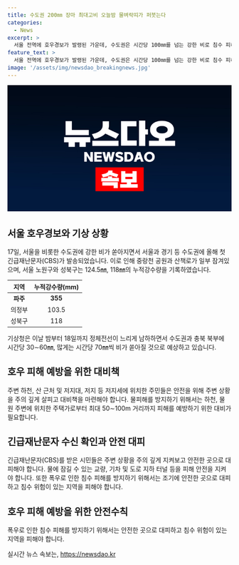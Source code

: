 ```yaml
---
title: 수도권 200㎜ 장마 최대고비 오늘밤 물벼락띠가 퍼붓는다
categories:
  - News
excerpt: >
  서울 전역에 호우경보가 발령된 가운데, 수도권은 시간당 100㎜를 넘는 강한 비로 침수 피해가 발생하고 있다. 중랑천과 강원 지역에는 호우주의보가 발령되었으며, 정체전선이 남하하면서 오는 밤에도 강한 비가 예상된다. 높은 습도로 비구름이 발달하고 중규모 저기압이 발달하면서 강수 양이 예측 어려운 상황이다. 기상청은 굉장히 위험한 강수가 예상되며, 최신 예보를 확인하고 대비할 것을 당부했다. 오늘부터 내일 새벽까지 예상 강수량은 수도권 50~150㎜(많은 곳 200㎜ 이상) 등으로 예보되고 있다. (요약문 종료)
feature_text: >
  서울 전역에 호우경보가 발령된 가운데, 수도권은 시간당 100㎜를 넘는 강한 비로 침수 피해가 발생하고 있다. 중랑천과 강원 지역에는 호우주의보가 발령되었으며, 정체전선이 남하하면서 오는 밤에도 강한 비가 예상된다. 높은 습도로 비구름이 발달하고 중규모 저기압이 발달하면서 강수 양이 예측 어려운 상황이다. 기상청은 굉장히 위험한 강수가 예상되며, 최신 예보를 확인하고 대비할 것을 당부했다. 오늘부터 내일 새벽까지 예상 강수량은 수도권 50~150㎜(많은 곳 200㎜ 이상) 등으로 예보되고 있다. (요약문 종료)
image: '/assets/img/newsdao_breakingnews.jpg'
---
```


<p><img src="/assets/img/newsdao_breakingnews.jpg" alt="koreaapp 속보" /></p>

<h2 data-ke-size="size26">서울 호우경보와 기상 상황</h2>

<p data-ke-size="size16">17일, 서울을 비롯한 수도권에 강한 비가 쏟아지면서 서울과 경기 등 수도권에 올해 첫 긴급재난문자(CBS)가 발송되었습니다. 이로 인해 중랑천 공원과 산책로가 일부 잠겨있으며, 서울 노원구와 성북구는 124.5㎜, 118㎜의 누적강수량을 기록하였습니다.</p>

<table>
<thead>
<tr>
<th style="text-align: center;">지역</th>
<th style="text-align: center;">누적강수량(mm)</th>
</tr>
</thead>
<tbody>
<tr>
<td style="text-align: center;"><b>파주</b></td>
<td style="text-align: center;"><b>355</b></td>
</tr>
<tr>
<td style="text-align: center;">의정부</td>
<td style="text-align: center;">103.5</td>
</tr>
<tr>
<td style="text-align: center;">성북구</td>
<td style="text-align: center;">118</td>
</tr>
</tbody>
</table>

<p data-ke-size="size16">기상청은 이날 밤부터 18일까지 정체전선이 느리게 남하하면서 수도권과 충북 북부에 시간당 30∼60㎜, 많게는 시간당 70㎜씩 비가 쏟아질 것으로 예상하고 있습니다.</p>

<h2 data-ke-size="size26">호우 피해 예방을 위한 대비책</h2>

<p data-ke-size="size16">주변 하천, 산 근처 및 저지대, 저지 등 저지세에 위치한 주민들은 안전을 위해 주변 상황을 주의 깊게 살피고 대비책을 마련해야 합니다. 물피해를 방지하기 위해서는 하천, 물 원 주변에 위치한 주택가로부터 최대 50∼100m 거리까지 피해를 예방하기 위한 대비가 필요합니다.</p> 

<h2 data-ke-size="size26">긴급재난문자 수신 확인과 안전 대피</h2>

<p data-ke-size="size16">긴급재난문자(CBS)를 받은 시민들은 주변 상황을 주의 깊게 지켜보고 안전한 곳으로 대피해야 합니다. 물에 잠길 수 있는 교량, 기차 및 도로 지하 터널 등을 피해 안전을 지켜야 합니다. 또한 폭우로 인한 침수 피해를 방지하기 위해서는 조기에 안전한 곳으로 대피하고 침수 위험이 있는 지역을 피해야 합니다.</p>

<h2 data-ke-size="size26">호우 피해 예방을 위한 안전수칙</h2>

<p data-ke-size="size16">폭우로 인한 침수 피해를 방지하기 위해서는 안전한 곳으로 대피하고 침수 위험이 있는 지역을 피해야 합니다.</p> 
실시간 뉴스 속보는, <a href="https://newsdao.kr" rel="dofollow">https://newsdao.kr</a>


